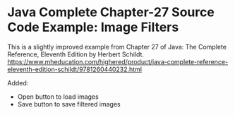 # Java Complete Chapter-27 Source Code Example: Image Filters
 This is a slightly improved example from Chapter 27 of Java: The Complete Reference, Eleventh Edition by Herbert Schildt.
 https://www.mheducation.com/highered/product/java-complete-reference-eleventh-edition-schildt/9781260440232.html
 
 Added:
 - Open button to load images
 - Save button to save filtered images
